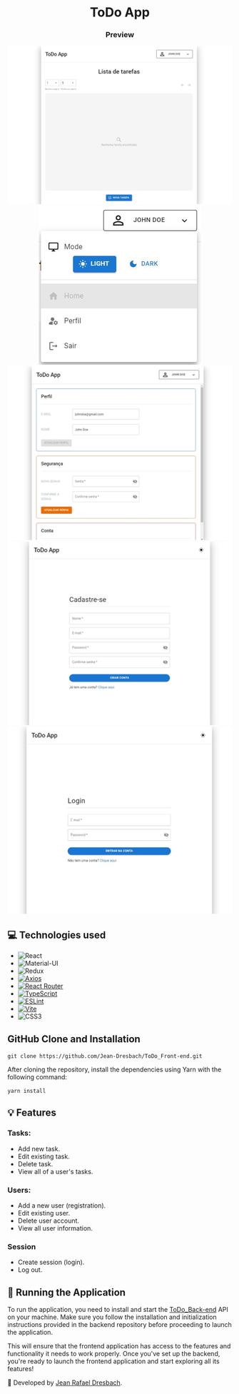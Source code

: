 <div align="center">

# ToDo App

### Preview

![Home page display](./src/assets/HomePage.jpeg)
![Menu display](./src/assets/Menu.jpeg)
![Profile page display](./src/assets/ProfilePage.jpeg)
![Signup page display](./src/assets/SignUpPage.jpeg)
![Login page display](./src/assets/LoginPage.jpeg)

</div>

## 💻 Technologies used

- ![React](https://img.shields.io/badge/React-149eca?style=for-the-badge&logo=react&logoColor=white)
- ![Material-UI](https://img.shields.io/badge/Material--UI-%23007FFF?style=for-the-badge&logo=Mui&logoColor=%23fff)
- ![Redux](https://img.shields.io/badge/Redux-%23764ABC?style=for-the-badge&logo=Redux)
- [![Axios](https://img.shields.io/badge/-Axios-black?logo=axios&logoColor=white&style=for-the-badge)](https://axios-http.com)
- [![React Router](https://img.shields.io/badge/-React_Router_Dom-CA4245?logo=react-router&logoColor=white&style=for-the-badge)](https://reactrouter.com)
- [![TypeScript](https://img.shields.io/badge/-TypeScript-blue?logo=typescript&logoColor=white&style=for-the-badge)](https://www.typescriptlang.org)
- [![ESLint](https://img.shields.io/badge/-ESLint-4B32C3?logo=eslint&logoColor=white&style=for-the-badge)](https://eslint.org)
- [![Vite](https://img.shields.io/badge/-Vite-black?logo=vite&logoColor=white&style=for-the-badge)](https://vitejs.dev)
- ![CSS3](https://img.shields.io/badge/CSS3-1572B6?style=for-the-badge&logo=css3&logoColor=white)

## GitHub Clone and Installation

```console
git clone https://github.com/Jean-Dresbach/ToDo_Front-end.git
```

After cloning the repository, install the dependencies using Yarn with the following command:

```console
yarn install
```

## 💡 Features

### Tasks:

- Add new task.
- Edit existing task.
- Delete task.
- View all of a user's tasks.

### Users:

- Add a new user (registration).
- Edit existing user.
- Delete user account.
- View all user information.

### Session

- Create session (login).
- Log out.

## 🚀 Running the Application

To run the application, you need to install and start the [ToDo_Back-end](https://github.com/Jean-Dresbach/ToDo_Back-end) API on your machine. Make sure you follow the installation and initialization instructions provided in the backend repository before proceeding to launch the application.

This will ensure that the frontend application has access to the features and functionality it needs to work properly. Once you've set up the backend, you're ready to launch the frontend application and start exploring all its features!

👾 Developed by [Jean Rafael Dresbach](https://www.linkedin.com/in/jean-rafael-dresbach/).
